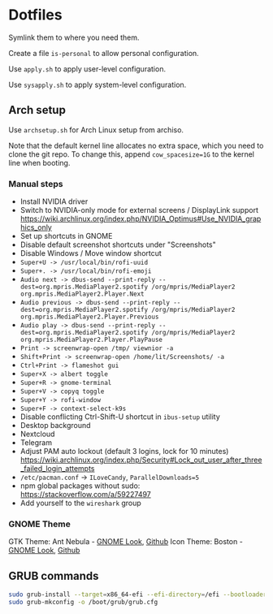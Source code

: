 # Dotfiles
Symlink them to where you need them.

Create a file `is-personal` to allow personal configuration.

Use `apply.sh` to apply user-level configuration.

Use `sysapply.sh` to apply system-level configuration.

## Arch setup
Use `archsetup.sh` for Arch Linux setup from archiso.

Note that the default kernel line allocates no extra space, which you need to clone the git repo. To change this,
append `cow_spacesize=1G` to the kernel line when booting.

### Manual steps

 * Install NVIDIA driver
 * Switch to NVIDIA-only mode for external screens / DisplayLink support https://wiki.archlinux.org/index.php/NVIDIA_Optimus#Use_NVIDIA_graphics_only
 * Set up shortcuts in GNOME
  * Disable default screenshot shortcuts under "Screenshots"
  * Disable Windows / Move window shortcut
  * `Super+U -> /usr/local/bin/rofi-uuid`
  * `Super+. -> /usr/local/bin/rofi-emoji`
  * `Audio next -> dbus-send --print-reply --dest=org.mpris.MediaPlayer2.spotify /org/mpris/MediaPlayer2 org.mpris.MediaPlayer2.Player.Next`
  * `Audio previous -> dbus-send --print-reply --dest=org.mpris.MediaPlayer2.spotify /org/mpris/MediaPlayer2 org.mpris.MediaPlayer2.Player.Previous`
  * `Audio play -> dbus-send --print-reply --dest=org.mpris.MediaPlayer2.spotify /org/mpris/MediaPlayer2 org.mpris.MediaPlayer2.Player.PlayPause`
  * `Print -> screenwrap-open /tmp/ viewnior -a`
  * `Shift+Print -> screenwrap-open /home/lit/Screenshots/ -a`
  * `Ctrl+Print -> flameshot gui`
  * `Super+X -> albert toggle`
  * `Super+R -> gnome-terminal`
  * `Super+V -> copyq toggle`
  * `Super+Y -> rofi-window`
  * `Super+F -> context-select-k9s`
 * Disable conflicting Ctrl-Shift-U shortcut in `ibus-setup` utility
 * Desktop background
 * Nextcloud
 * Telegram
 * Adjust PAM auto lockout (default 3 logins, lock for 10 minutes) https://wiki.archlinux.org/index.php/Security#Lock_out_user_after_three_failed_login_attempts
 * `/etc/pacman.conf` -> `ILoveCandy`, `ParallelDownloads=5`
 * npm global packages without sudo: https://stackoverflow.com/a/59227497
 * Add yourself to the `wireshark` group

### GNOME Theme
GTK Theme: Ant Nebula - [GNOME Look](https://www.gnome-look.org/p/1099856/), [Github](https://github.com/EliverLara/Ant-Nebula)
Icon Theme: Boston - [GNOME Look](https://www.gnome-look.org/p/1012402/), [Github](https://github.com/heychrisd/Boston-Icons)

## GRUB commands

````bash
sudo grub-install --target=x86_64-efi --efi-directory=/efi --bootloader-id=FreshGRUB
sudo grub-mkconfig -o /boot/grub/grub.cfg
````

